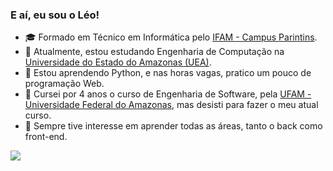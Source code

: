 ### E aí, eu sou o Léo!

- 🎓 Formado em Técnico em Informática pelo <a href=https://www.ifam.edu.br>IFAM - Campus Parintins</a>.
- 🔭 Atualmente, estou estudando Engenharia de Computação na <a href=https://www1.uea.edu.br/>Universidade do Estado do Amazonas (UEA)</a>.
- 🌱 Estou aprendendo Python, e nas horas vagas, pratico um pouco de programação Web.
- 🤔 Cursei por 4 anos o curso de Engenharia de Software, pela <a href=https://www.ufam.edu.br>UFAM - Universidade Federal do Amazonas</a>, mas desisti para fazer o meu atual curso.
- 🤔 Sempre tive interesse em aprender todas as áreas, tanto o back como front-end.


<div>
  <img src="https://github-readme-stats.vercel.app/api/top-langs/?username=leomartins98&layout=compact&theme=dark">
</div>
